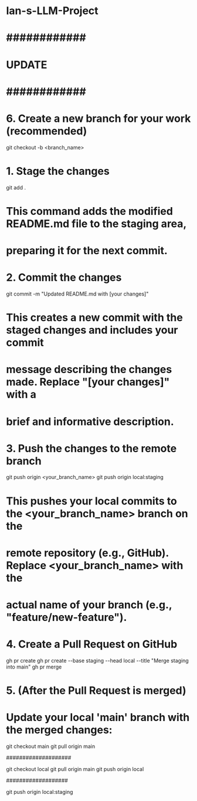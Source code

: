 # Ian-s-LLM-Project

# ############ #
#    UPDATE    #
# ############ #

# 6. Create a new branch for your work (recommended)
git checkout -b <branch_name>

# 1. Stage the changes
git add . 

# This command adds the modified README.md file to the staging area, 
# preparing it for the next commit.

# 2. Commit the changes
git commit -m "Updated README.md with [your changes]"

# This creates a new commit with the staged changes and includes your commit 
# message describing the changes made. Replace "[your changes]" with a 
# brief and informative description.

# 3. Push the changes to the remote branch
git push origin <your_branch_name>
git push origin local:staging


# This pushes your local commits to the <your_branch_name> branch on the 
# remote repository (e.g., GitHub). Replace <your_branch_name> with the 
# actual name of your branch (e.g., "feature/new-feature").

# 4. Create a Pull Request on GitHub
gh pr create
gh pr create --base staging --head local --title "Merge staging into main"
gh pr merge

# 5. (After the Pull Request is merged)
# Update your local 'main' branch with the merged changes:
git checkout main
git pull origin main



####################

git checkout local
git pull origin main
git push origin local


###################

git push origin local:staging
